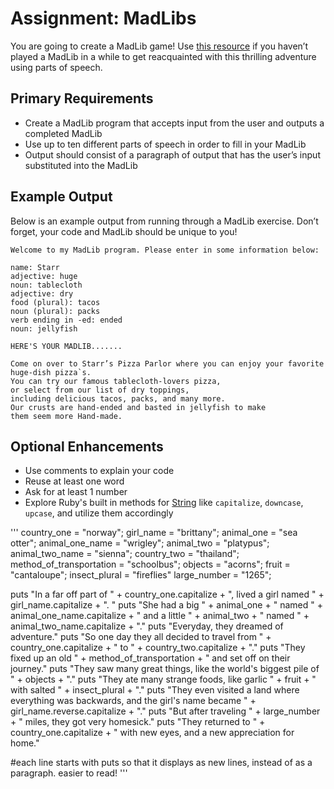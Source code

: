 # Assignment: MadLibs
You are going to create a MadLib game! Use [this resource](https://www.eduplace.com/tales/) if you haven’t played a MadLib in a while to get reacquainted with this thrilling adventure using parts of speech.

## Primary Requirements
- Create a MadLib program that accepts input from the user and outputs a completed MadLib
- Use up to ten different parts of speech in order to fill in your MadLib
- Output should consist of a paragraph of output that has the user’s input substituted into the MadLib

## Example Output
Below is an example output from running through a MadLib exercise. Don’t forget, your code and MadLib should be unique to you!
```
Welcome to my MadLib program. Please enter in some information below:

name: Starr
adjective: huge
noun: tablecloth
adjective: dry
food (plural): tacos
noun (plural): packs
verb ending in -ed: ended
noun: jellyfish

HERE'S YOUR MADLIB.......

Come on over to Starr’s Pizza Parlor where you can enjoy your favorite huge-dish pizza`s.
You can try our famous tablecloth-lovers pizza,
or select from our list of dry toppings,
including delicious tacos, packs, and many more.
Our crusts are hand-ended and basted in jellyfish to make
them seem more Hand-made.
```

## Optional Enhancements
- Use comments to explain your code
- Reuse at least one word
- Ask for at least 1 number
- Explore Ruby's built in methods for [String](http://ruby-doc.org/core-2.2.0/String.html) like `capitalize`, `downcase`, `upcase`, and utilize them accordingly

'''
country_one = "norway";
girl_name = "brittany";
animal_one = "sea otter";
animal_one_name = "wrigley";
animal_two = "platypus";
animal_two_name = "sienna";
country_two = "thailand";
method_of_transportation = "schoolbus";
objects = "acorns";
fruit = "cantaloupe";
insect_plural = "fireflies"
large_number = "1265";

puts "In a far off part of " + country_one.capitalize + ", lived a girl named " + girl_name.capitalize + ". "
puts "She had a big " + animal_one + " named " + animal_one_name.capitalize + " and a little " +
animal_two + " named " + animal_two_name.capitalize + "."
puts "Everyday, they dreamed of adventure."
puts "So one day they all decided to travel from " + country_one.capitalize + " to " + country_two.capitalize + "."
puts "They fixed up an old " + method_of_transportation + " and set off on their journey."
puts "They saw many great things, like the world's biggest pile of " + objects + "."
puts "They ate many strange foods, like garlic " + fruit + " with salted " + insect_plural + "."
puts "They even visited a land where everything was backwards, and the girl's name became " + girl_name.reverse.capitalize + "."
puts "But after traveling " + large_number + " miles, they got very homesick."
puts "They returned to " + country_one.capitalize + " with new eyes, and a new appreciation for home."

#each line starts with puts so that it displays as new lines, instead of as a paragraph. easier to read!
'''
